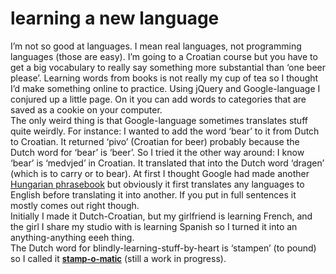 <!--
  id: 335
  date: 2009-02-19T12:23:00
  modified: 2012-07-03T15:57:51
  slug: learning-a-new-language
  type: post
  excerpt: <p>I&#8217;m not so good at languages. I mean real languages, not programming languages (those are easy). I&#8217;m going to a Croatian course but you have to get a big vocabulary to really say something more substantial than &#8216;one beer please&#8217;. Learning words from books is not really my cup of tea so I thought I&#8217;d [&hellip;]</p> 
  content: <p>I&#8217;m not so good at languages. I mean real languages, not programming languages (those are easy). I&#8217;m going to a Croatian course but you have to get a big vocabulary to really say something more substantial than &#8216;one beer please&#8217;. Learning words from books is not really my cup of tea so I thought I&#8217;d make something online to practice. Using jQuery and Google-language I conjured up a little page. On it you can add words to categories that are saved as a cookie on your computer.<br />The only weird thing is that Google-language sometimes translates stuff quite weirdly. For instance: I wanted to add the word &#8216;bear&#8217; to it from Dutch to Croatian. It returned &#8216;pivo&#8217; (Croatian for beer) probably because the Dutch word for &#8216;bear&#8217; is &#8216;beer&#8217;. So I tried it the other way around: I know &#8216;bear&#8217; is &#8216;medvjed&#8217; in Croatian. It translated that into the Dutch word &#8216;dragen&#8217; (which is to carry or to bear). At first I thought Google had made another <a href="http://www.youtube.com/watch?v=2YYM209GJoE&#038;NR=1">Hungarian phrasebook</a> but obviously it first translates any languages to English before translating it into another. If you put in full sentences it mostly comes out right though.<br /> Initially I made it Dutch-Croatian, but my girlfriend is learning French, and the girl I share my studio with is learning Spanish so I turned it into an anything-anything eeeh thing.<br /> The Dutch word for blindly-learning-stuff-by-heart is &#8216;stampen&#8217; (to pound) so I called it <a href="http://stampomatic.ronvalstar.nl/" style="font-weight:bold;font-size:13px;">stamp-o-matic</a> (still a work in progress).</p> 
  categories: code,Javascript,jQuery
  tags: Dutch
-->

# learning a new language

<p>I&#8217;m not so good at languages. I mean real languages, not programming languages (those are easy). I&#8217;m going to a Croatian course but you have to get a big vocabulary to really say something more substantial than &#8216;one beer please&#8217;. Learning words from books is not really my cup of tea so I thought I&#8217;d make something online to practice. Using jQuery and Google-language I conjured up a little page. On it you can add words to categories that are saved as a cookie on your computer.<br />The only weird thing is that Google-language sometimes translates stuff quite weirdly. For instance: I wanted to add the word &#8216;bear&#8217; to it from Dutch to Croatian. It returned &#8216;pivo&#8217; (Croatian for beer) probably because the Dutch word for &#8216;bear&#8217; is &#8216;beer&#8217;. So I tried it the other way around: I know &#8216;bear&#8217; is &#8216;medvjed&#8217; in Croatian. It translated that into the Dutch word &#8216;dragen&#8217; (which is to carry or to bear). At first I thought Google had made another <a href="http://www.youtube.com/watch?v=2YYM209GJoE&#038;NR=1">Hungarian phrasebook</a> but obviously it first translates any languages to English before translating it into another. If you put in full sentences it mostly comes out right though.<br />
Initially I made it Dutch-Croatian, but my girlfriend is learning French, and the girl I share my studio with is learning Spanish so I turned it into an anything-anything eeeh thing.<br />
The Dutch word for blindly-learning-stuff-by-heart is &#8216;stampen&#8217; (to pound) so I called it <a href="http://stampomatic.ronvalstar.nl/" style="font-weight:bold;font-size:13px;">stamp-o-matic</a> (still a work in progress).</p>

